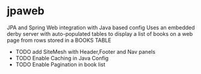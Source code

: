 # jpaweb
JPA and Spring Web integration with Java based config
Uses an embedded derby server with auto-populated tables 
to display a list of books on a web page from rows stored in a BOOKS TABLE
- TODO add SiteMesh with Header,Footer and Nav panels
- TODO Enable Caching in Java Config
- TODO Enable Pagination in book list

